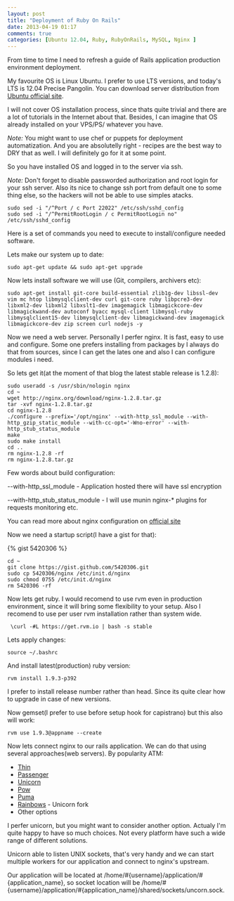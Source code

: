 ```yaml
---
layout: post
title: "Deployment of Ruby On Rails"
date: 2013-04-19 01:17
comments: true
categories: [Ubuntu 12.04, Ruby, RubyOnRails, MySQL, Nginx ]  
---
```


From time to time I need to refresh a guide of Rails application production environment deployment.

My favourite OS is Linux Ubuntu. I prefer to use LTS versions, and today's LTS is 12.04 Precise Pangolin. You can download server distribution from [Ubuntu official site](http://ubuntu.com).

I will not cover OS installation process, since thats quite trivial and there are a lot of tutorials in the Internet about that. Besides, I can imagine that OS already installed on your VPS/PS/ whatever you have.

*Note:* You might want to use chef or puppets for deployment automatization. And you are absolutelly right - recipes are the best way to DRY that as well. I will definitely go for it at some point. 

So you have installed OS and logged in to the server via ssh. 

*Note:* Don't forget to disable passworded authorization and root login for your ssh server. Also its nice to change ssh port from default one to some thing else, so the hackers will not be able to use simples atacks. 

    sudo sed -i "/^Port / c Port 22022" /etc/ssh/sshd_config
    sudo sed -i "/^PermitRootLogin / c PermitRootLogin no" /etc/ssh/sshd_config

Here is a set of commands you need to execute to install/configure needed software.

Lets make our system up to date:

    sudo apt-get update && sudo apt-get upgrade

Now lets install software we will use (Git, compilers, archivers etc):

    sudo apt-get install git-core build-essential zlib1g-dev libssl-dev vim mc htop libmysqlclient-dev curl git-core ruby libpcre3-dev libxml2-dev libxml2 libxslt1-dev imagemagick libmagickcore-dev libmagickwand-dev autoconf byacc mysql-client libmysql-ruby libmysqlclient15-dev libmysqlclient-dev libmagickwand-dev imagemagick libmagickcore-dev zip screen curl nodejs -y 

Now we need a web server. Personally I perfer nginx. It is fast, easy to use and configure. Some one prefers installing from packages by I always do that from sources, since I can get the lates one and also I can configure modules i need. 

So lets get it(at the moment of that blog the latest stable release is 1.2.8):

    sudo useradd -s /usr/sbin/nologin nginx
    cd ~
    wget http://nginx.org/download/nginx-1.2.8.tar.gz
    tar -xvf nginx-1.2.8.tar.gz
    cd nginx-1.2.8
    ./configure --prefix='/opt/nginx' --with-http_ssl_module --with-http_gzip_static_module --with-cc-opt='-Wno-error' --with-http_stub_status_module
    make
    sudo make install
    cd ..
    rm nginx-1.2.8 -rf
    rm nginx-1.2.8.tar.gz

Few words about build configuration:

--with-http_ssl_module - Application hosted there will have ssl encryption

--with-http_stub_status_module - I will use munin nginx-* plugins for requests monitoring etc.

You can read more about nginx configuration on [official site](http://nginx.org/)

Now we need a startup script(I have a gist for that):

{% gist 5420306 %}

    cd ~
    git clone https://gist.github.com/5420306.git
    sudo cp 5420306/nginx /etc/init.d/nginx
    sudo chmod 0755 /etc/init.d/nginx
    rm 5420306 -rf

Now lets get ruby. I would recomend to use rvm even in production environment, since it will bring some flexibility to your setup. Also I recomend to use per user rvm installation rather than system wide.

     \curl -#L https://get.rvm.io | bash -s stable

Lets apply changes:
    
    source ~/.bashrc

And install latest(production) ruby version:
    
    rvm install 1.9.3-p392

I prefer to install release number rather than head. Since its quite clear how to upgrade in case of new versions.

Now gemset(I prefer to use before setup hook for capistrano) but this also will work:

    rvm use 1.9.3@appname --create

Now lets connect nginx to our rails application. We can do that using several approaches(web servers). By popularity ATM:

  * [Thin](http://code.macournoyer.com/thin/)
  * [Passenger](https://www.phusionpassenger.com/)
  * [Unicorn](http://unicorn.bogomips.org/)
  * [Pow](http://pow.cx/)
  * [Puma](http://puma.io/)
  * [Rainbows](http://rainbows.rubyforge.org/) - Unicorn fork
  * Other options

I perfer unicorn, but you might want to consider another option. Actualy I'm quite happy to have so much choices. Not every platform have such a wide range of different solutions.

Unicorn able to listen UNIX sockets, that's very handy and we can start multiple workers for our application and connect to nginx's upstream.

Our application will be located at /home/#{username}/application/#{application_name}, so socket location will be /home/#{username}/application/#{application_name}/shared/sockets/uncorn.sock. 